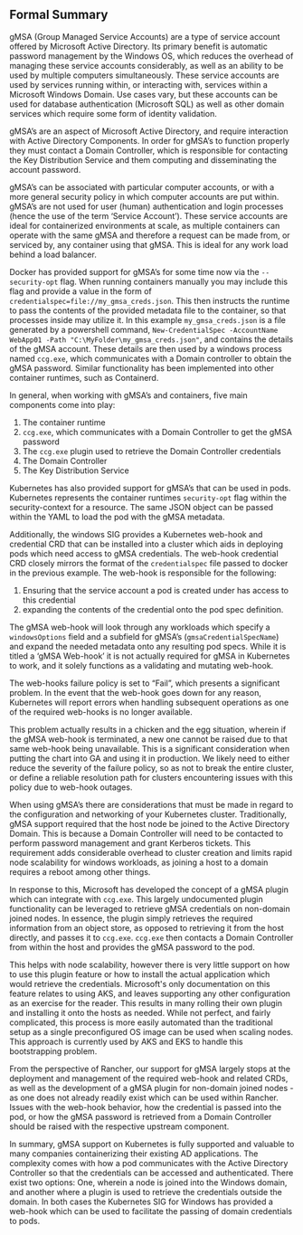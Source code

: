 ## Formal Summary

gMSA (Group Managed Service Accounts) are a type of service account offered by Microsoft Active Directory. Its primary 
benefit is automatic password management by the Windows OS, which reduces the overhead of managing these service accounts
considerably, as well as an ability to be used by multiple computers simultaneously. These service accounts are used by 
services running within, or interacting with, services within a Microsoft Windows Domain. Use cases vary, but these 
accounts can be used for database authentication (Microsoft SQL) as well as other domain services which require some 
form of identity validation.

gMSA’s are an aspect of Microsoft Active Directory, and require interaction with Active Directory Components. In order 
for gMSA’s to function properly they must contact a Domain Controller, which is responsible for contacting the Key 
Distribution Service and them computing and disseminating the account password.

gMSA’s can be associated with particular computer accounts, or with a more general security policy in which computer 
accounts are put within. gMSA’s are not used for user (human) authentication and login processes (hence the use of the
term ‘Service Account’). These service accounts are ideal for containerized environments at scale, as multiple
containers can operate with the same gMSA and therefore a request can be made from, or serviced by, any container using
that gMSA. This is ideal for any work load behind a load balancer.

Docker has provided support for gMSA’s for some time now via the `--security-opt` flag. When running containers manually
you may include this flag and provide a value in the form of `credentialspec=file://my_gmsa_creds.json`. This then
instructs the runtime to pass the contents of the provided metadata file to the container, so that processes inside may
utilize it. In this example `my_gmsa_creds.json` is a file generated by a powershell command,
`New-CredentialSpec -AccountName WebApp01 -Path "C:\MyFolder\my_gmsa_creds.json"`, and contains the details of the gMSA
account. These details are then used by a windows process named `ccg.exe`, which communicates with a Domain controller
to obtain the gMSA password. Similar functionality has been implemented into other container runtimes, such as Containerd.

In general, when working with gMSA’s and containers, five main components come into play:

1. The container runtime
2. `ccg.exe`, which communicates with a Domain Controller to get the gMSA password
3. The `ccg.exe` plugin used to retrieve the Domain Controller credentials
4. The Domain Controller
5. The Key Distribution Service

Kubernetes has also provided support for gMSA’s that can be used in pods. Kubernetes represents the container runtimes
`security-opt` flag within the security-context for a resource. The same JSON object can be passed within the YAML to
load the pod with the gMSA metadata.

Additionally, the windows SIG provides a Kubernetes web-hook and credential CRD that can be installed into a cluster
which aids in deploying pods which need access to gMSA credentials. The web-hook credential CRD closely mirrors the
format of the `credentialspec` file passed to docker in the previous example. The web-hook is responsible for the
following:

1. Ensuring that the service account a pod is created under has access to this credential
2. expanding the contents of the credential onto the pod spec definition.

The gMSA web-hook will look through any workloads which specify a `windowsOptions` field and a subfield for gMSA’s
(`gmsaCredentialSpecName`) and expand the needed metadata onto any resulting pod specs. While it is titled a
‘gMSA Web-hook’ it is not actually required for gMSA in Kubernetes to work, and it solely functions as a validating
and mutating web-hook.

The web-hooks failure policy is set to “Fail”, which presents a significant problem. In the event that the web-hook goes
down for any reason, Kubernetes will report errors when handling subsequent operations as one of the required web-hooks
is no longer available.

This problem actually results in a chicken and the egg situation, wherein if the gMSA web-hook is terminated, a new one
cannot be raised due to that same web-hook being unavailable. This is a significant consideration when putting the chart
into GA and using it in production. We likely need to either reduce the severity of the failure policy, so as not to break
the entire cluster, or define a reliable resolution path for clusters encountering issues with this policy due to
web-hook outages.

When using gMSA’s there are considerations that must be made in regard to the configuration and networking of your
Kubernetes cluster. Traditionally, gMSA support required that the host node be joined to the Active Directory Domain.
This is because a Domain Controller will need to be contacted to perform password management and grant Kerberos tickets.
This requirement adds considerable overhead to cluster creation and limits rapid node scalability for windows workloads,
as joining a host to a domain requires a reboot among other things.

In response to this, Microsoft has developed the concept of a gMSA plugin which can integrate with `ccg.exe`. This
largely undocumented plugin functionality can be leveraged to retrieve gMSA credentials on non-domain joined nodes.
In essence, the plugin simply retrieves the required information from an object store, as opposed to retrieving it from
the host directly, and passes it to `ccg.exe`. `ccg.exe` then contacts a Domain Controller from within the host and
provides the gMSA password to the pod.

This helps with node scalability, however there is very little support on how to use this plugin feature or how to
install the actual application which would retrieve the credentials. Microsoft's only documentation on this feature
relates to using AKS, and leaves supporting any other configuration as an exercise for the reader. This results in many
rolling their own plugin and installing it onto the hosts as needed. While not perfect, and fairly complicated, this
process is more easily automated than the traditional setup as a single preconfigured OS image can be used when
scaling nodes. This approach is currently used by AKS and EKS to handle this bootstrapping problem.

From the perspective of Rancher, our support for gMSA largely stops at the deployment and management of the required
web-hook and related CRDs, as well as the development of a gMSA plugin for non-domain joined nodes - as one does not
already readily exist which can be used within Rancher. Issues with the web-hook behavior, how the credential is passed
into the pod, or how the gMSA password is retrieved from a Domain Controller should be raised with the respective
upstream component.

In summary, gMSA support on Kubernetes is fully supported and valuable to many companies containerizing their existing
AD applications. The complexity comes with how a pod communicates with the Active Directory Controller so that the
credentials can be accessed and authenticated. There exist two options: One, wherein a node is joined into the Windows
domain, and another where a plugin is used to retrieve the credentials outside the domain. In both cases the Kubernetes
SIG for Windows has provided a web-hook which can be used to facilitate the passing of domain credentials to pods. 